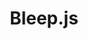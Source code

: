 ---
layout: post
title: Bleep.js
site: https://github.com/mpgarate/bleep.js
image: /lib/img/projects/bleepjs.png
creator:
  - name: Michael Garate
    school: NYU
    twitter: 
    eboard: false
    current: false
launchdate:
demodays: March 2014
---